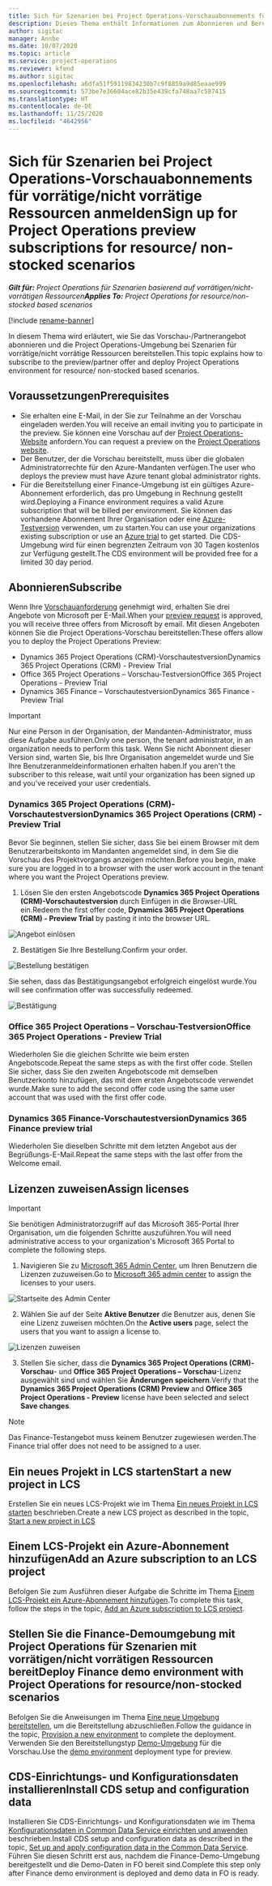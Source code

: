 ```yaml
---
title: Sich für Szenarien bei Project Operations-Vorschauabonnements für vorrätige/nicht vorrätige Ressourcen anmelden
description: Dieses Thema enthält Informationen zum Abonnieren und Bereitstellen von Project Operations für Szenarien mit vorrätigen/nicht vorrätigen Ressourcen.
author: sigitac
manager: Annbe
ms.date: 10/07/2020
ms.topic: article
ms.service: project-operations
ms.reviewer: kfend
ms.author: sigitac
ms.openlocfilehash: a6dfa51f59119834230b7c9f8859a9d85eaae999
ms.sourcegitcommit: 573be7e36604ace82b35e439cfa748aa7c587415
ms.translationtype: HT
ms.contentlocale: de-DE
ms.lasthandoff: 11/25/2020
ms.locfileid: "4642956"
---
```

# <a name="sign-up-for-project-operations-preview-subscriptions-for-resource-non-stocked-scenarios"></a><span data-ttu-id="7e4f9-103">Sich für Szenarien bei Project Operations-Vorschauabonnements für vorrätige/nicht vorrätige Ressourcen anmelden</span><span class="sxs-lookup"><span data-stu-id="7e4f9-103">Sign up for Project Operations preview subscriptions for resource/ non-stocked scenarios</span></span>

<span data-ttu-id="7e4f9-104">_**Gilt für:** Project Operations für Szenarien basierend auf vorrätigen/nicht-vorrätigen Ressourcen_</span><span class="sxs-lookup"><span data-stu-id="7e4f9-104">_**Applies To:** Project Operations for resource/non-stocked based scenarios_</span></span>

[!include [rename-banner](~/includes/cc-data-platform-banner.md)]

<span data-ttu-id="7e4f9-105">In diesem Thema wird erläutert, wie Sie das Vorschau-/Partnerangebot abonnieren und die Project Operations-Umgebung bei Szenarien für vorrätige/nicht vorrätige Ressourcen bereitstellen.</span><span class="sxs-lookup"><span data-stu-id="7e4f9-105">This topic explains how to subscribe to the preview/partner offer and deploy Project Operations environment for resource/ non-stocked based scenarios.</span></span>

## <a name="prerequisites"></a><span data-ttu-id="7e4f9-106">Voraussetzungen</span><span class="sxs-lookup"><span data-stu-id="7e4f9-106">Prerequisites</span></span>

- <span data-ttu-id="7e4f9-107">Sie erhalten eine E-Mail, in der Sie zur Teilnahme an der Vorschau eingeladen werden.</span><span class="sxs-lookup"><span data-stu-id="7e4f9-107">You will receive an email inviting you to participate in the preview.</span></span> <span data-ttu-id="7e4f9-108">Sie können eine Vorschau auf der [Project Operations-Website](https://dynamics.microsoft.com/en-us/project-operations/overview/) anfordern.</span><span class="sxs-lookup"><span data-stu-id="7e4f9-108">You can request a preview on the [Project Operations website](https://dynamics.microsoft.com/en-us/project-operations/overview/).</span></span>
- <span data-ttu-id="7e4f9-109">Der Benutzer, der die Vorschau bereitstellt, muss über die globalen Administratorrechte für den Azure-Mandanten verfügen.</span><span class="sxs-lookup"><span data-stu-id="7e4f9-109">The user who deploys the preview must have Azure tenant global administrator rights.</span></span>
- <span data-ttu-id="7e4f9-110">Für die Bereitstellung einer Finance-Umgebung ist ein gültiges Azure-Abonnement erforderlich, das pro Umgebung in Rechnung gestellt wird.</span><span class="sxs-lookup"><span data-stu-id="7e4f9-110">Deploying a Finance environment requires a valid Azure subscription that will be billed per environment.</span></span> <span data-ttu-id="7e4f9-111">Sie können das vorhandene Abonnement Ihrer Organisation oder eine [Azure-Testversion](https://azure.microsoft.com/en-us/free/) verwenden, um zu starten.</span><span class="sxs-lookup"><span data-stu-id="7e4f9-111">You can use your organizations existing subscription or use an [Azure trial](https://azure.microsoft.com/en-us/free/) to get started.</span></span> <span data-ttu-id="7e4f9-112">Die CDS-Umgebung wird für einen begrenzten Zeitraum von 30 Tagen kostenlos zur Verfügung gestellt.</span><span class="sxs-lookup"><span data-stu-id="7e4f9-112">The CDS environment will be provided free for a limited 30 day period.</span></span>

## <a name="subscribe"></a><span data-ttu-id="7e4f9-113">Abonnieren</span><span class="sxs-lookup"><span data-stu-id="7e4f9-113">Subscribe</span></span>

<span data-ttu-id="7e4f9-114">Wenn Ihre [Vorschauanforderung](https://forms.office.com/FormsPro/Pages/ResponsePage.aspx?id=v4j5cvGGr0GRqy180BHbR56j8lZs0FdAvwT75_WNFyxUMkRDV1NYQU5TNjE2VjhKOVBUNVg2R0s1NC4u) genehmigt wird, erhalten Sie drei Angebote von Microsoft per E-Mail.</span><span class="sxs-lookup"><span data-stu-id="7e4f9-114">When your [preview request](https://forms.office.com/FormsPro/Pages/ResponsePage.aspx?id=v4j5cvGGr0GRqy180BHbR56j8lZs0FdAvwT75_WNFyxUMkRDV1NYQU5TNjE2VjhKOVBUNVg2R0s1NC4u) is approved, you will receive three offers from Microsoft by email.</span></span> <span data-ttu-id="7e4f9-115">Mit diesen Angeboten können Sie die Project Operations-Vorschau bereitstellen:</span><span class="sxs-lookup"><span data-stu-id="7e4f9-115">These offers allow you to deploy the Project Operations Preview:</span></span>

- <span data-ttu-id="7e4f9-116">Dynamics 365 Project Operations (CRM)-Vorschautestversion</span><span class="sxs-lookup"><span data-stu-id="7e4f9-116">Dynamics 365 Project Operations (CRM) - Preview Trial</span></span>
- <span data-ttu-id="7e4f9-117">Office 365 Project Operations – Vorschau-Testversion</span><span class="sxs-lookup"><span data-stu-id="7e4f9-117">Office 365 Project Operations - Preview Trial</span></span>
- <span data-ttu-id="7e4f9-118">Dynamics 365 Finance – Vorschautestversion</span><span class="sxs-lookup"><span data-stu-id="7e4f9-118">Dynamics 365 Finance - Preview Trial</span></span>

> [!IMPORTANT]
> <span data-ttu-id="7e4f9-119">Nur eine Person in der Organisation, der Mandanten-Administrator, muss diese Aufgabe ausführen.</span><span class="sxs-lookup"><span data-stu-id="7e4f9-119">Only one person, the tenant administrator, in an organization needs to perform this task.</span></span> <span data-ttu-id="7e4f9-120">Wenn Sie nicht Abonnent dieser Version sind, warten Sie, bis Ihre Organisation angemeldet wurde und Sie Ihre Benutzeranmeldeinformationen erhalten haben.</span><span class="sxs-lookup"><span data-stu-id="7e4f9-120">If you aren't the subscriber to this release, wait until your organization has been signed up and you've received your user credentials.</span></span>

### <a name="dynamics-365-project-operations-crm---preview-trial"></a><span data-ttu-id="7e4f9-121">Dynamics 365 Project Operations (CRM)-Vorschautestversion</span><span class="sxs-lookup"><span data-stu-id="7e4f9-121">Dynamics 365 Project Operations (CRM) - Preview Trial</span></span> 

<span data-ttu-id="7e4f9-122">Bevor Sie beginnen, stellen Sie sicher, dass Sie bei einem Browser mit dem Benutzerarbeitskonto im Mandanten angemeldet sind, in dem Sie die Vorschau des Projektvorgangs anzeigen möchten.</span><span class="sxs-lookup"><span data-stu-id="7e4f9-122">Before you begin, make sure you are logged in to a browser with the user work account in the tenant where you want the Project Operations preview.</span></span>

1. <span data-ttu-id="7e4f9-123">Lösen Sie den ersten Angebotscode **Dynamics 365 Project Operations (CRM)-Vorschautestversion** durch Einfügen in die Browser-URL ein.</span><span class="sxs-lookup"><span data-stu-id="7e4f9-123">Redeem the first offer code, **Dynamics 365 Project Operations (CRM) - Preview Trial** by pasting it into the browser URL.</span></span>

![Angebot einlösen](./media/16RedeemFirstOfferNew.png)

2. <span data-ttu-id="7e4f9-125">Bestätigen Sie Ihre Bestellung.</span><span class="sxs-lookup"><span data-stu-id="7e4f9-125">Confirm your order.</span></span>

![Bestellung bestätigen](./media/17ConfirmOrderNew.png)

<span data-ttu-id="7e4f9-127">Sie sehen, dass das Bestätigungsangebot erfolgreich eingelöst wurde.</span><span class="sxs-lookup"><span data-stu-id="7e4f9-127">You will see confirmation offer was successfully redeemed.</span></span>

![Bestätigung](./media/18OrderConfirmationNew.png)

### <a name="office-365-project-operations---preview-trial"></a><span data-ttu-id="7e4f9-129">Office 365 Project Operations – Vorschau-Testversion</span><span class="sxs-lookup"><span data-stu-id="7e4f9-129">Office 365 Project Operations - Preview Trial</span></span>

<span data-ttu-id="7e4f9-130">Wiederholen Sie die gleichen Schritte wie beim ersten Angebotscode.</span><span class="sxs-lookup"><span data-stu-id="7e4f9-130">Repeat the same steps as with the first offer code.</span></span> <span data-ttu-id="7e4f9-131">Stellen Sie sicher, dass Sie den zweiten Angebotscode mit demselben Benutzerkonto hinzufügen, das mit dem ersten Angebotscode verwendet wurde.</span><span class="sxs-lookup"><span data-stu-id="7e4f9-131">Make sure to add the second offer code using the same user account that was used with the first offer code.</span></span>

### <a name="dynamics-365-finance-preview-trial"></a><span data-ttu-id="7e4f9-132">Dynamics 365 Finance-Vorschautestversion</span><span class="sxs-lookup"><span data-stu-id="7e4f9-132">Dynamics 365 Finance preview trial</span></span>

<span data-ttu-id="7e4f9-133">Wiederholen Sie dieselben Schritte mit dem letzten Angebot aus der Begrüßungs-E-Mail.</span><span class="sxs-lookup"><span data-stu-id="7e4f9-133">Repeat the same steps with the last offer from the Welcome email.</span></span>

## <a name="assign-licenses"></a><span data-ttu-id="7e4f9-134">Lizenzen zuweisen</span><span class="sxs-lookup"><span data-stu-id="7e4f9-134">Assign licenses</span></span>

> [!IMPORTANT]
> <span data-ttu-id="7e4f9-135">Sie benötigen Administratorzugriff auf das Microsoft 365-Portal Ihrer Organisation, um die folgenden Schritte auszuführen.</span><span class="sxs-lookup"><span data-stu-id="7e4f9-135">You will need administrative access to your organization's Microsoft 365 Portal to complete the following steps.</span></span>

1. <span data-ttu-id="7e4f9-136">Navigieren Sie zu [Microsoft 365 Admin Center](https://portal.office.com/), um Ihren Benutzern die Lizenzen zuzuweisen.</span><span class="sxs-lookup"><span data-stu-id="7e4f9-136">Go to [Microsoft 365 admin center](https://portal.office.com/) to assign the licenses to your users.</span></span>

![Startseite des Admin Center](./media/14AdminPortal.png)

2. <span data-ttu-id="7e4f9-138">Wählen Sie auf der Seite **Aktive Benutzer** die Benutzer aus, denen Sie eine Lizenz zuweisen möchten.</span><span class="sxs-lookup"><span data-stu-id="7e4f9-138">On the **Active users** page, select the users that you want to assign a license to.</span></span>

![Lizenzen zuweisen](./media/15AssignLicenses.png)

3. <span data-ttu-id="7e4f9-140">Stellen Sie sicher, dass die **Dynamics 365 Project Operations (CRM)-Vorschau**- und **Office 365 Project Operations – Vorschau**-Lizenz ausgewählt sind und wählen Sie **Änderungen speichern**.</span><span class="sxs-lookup"><span data-stu-id="7e4f9-140">Verify that the **Dynamics 365 Project Operations (CRM) Preview** and **Office 365 Project Operations - Preview** license have been selected and select **Save changes**.</span></span>

> [!NOTE]
> <span data-ttu-id="7e4f9-141">Das Finance-Testangebot muss keinem Benutzer zugewiesen werden.</span><span class="sxs-lookup"><span data-stu-id="7e4f9-141">The Finance trial offer does not need to be assigned to a user.</span></span>

## <a name="start-a-new-project-in-lcs"></a><span data-ttu-id="7e4f9-142">Ein neues Projekt in LCS starten</span><span class="sxs-lookup"><span data-stu-id="7e4f9-142">Start a new project in LCS</span></span>

<span data-ttu-id="7e4f9-143">Erstellen Sie ein neues LCS-Projekt wie im Thema [Ein neues Projekt in LCS starten](create-lcs-project.md) beschrieben.</span><span class="sxs-lookup"><span data-stu-id="7e4f9-143">Create a new LCS project as described in the topic, [Start a new project in LCS](create-lcs-project.md)</span></span>

## <a name="add-an-azure-subscription-to-an-lcs-project"></a><span data-ttu-id="7e4f9-144">Einem LCS-Projekt ein Azure-Abonnement hinzufügen</span><span class="sxs-lookup"><span data-stu-id="7e4f9-144">Add an Azure subscription to an LCS project</span></span>

<span data-ttu-id="7e4f9-145">Befolgen Sie zum Ausführen dieser Aufgabe die Schritte im Thema [Einem LCS-Projekt ein Azure-Abonnement hinzufügen](resource-add-azure-subscription-lcs-project.md).</span><span class="sxs-lookup"><span data-stu-id="7e4f9-145">To complete this task, follow the steps in the topic, [Add an Azure subscription to LCS project](resource-add-azure-subscription-lcs-project.md).</span></span>

## <a name="deploy-finance-demo-environment-with-project-operations-for-resourcenon-stocked-scenarios"></a><span data-ttu-id="7e4f9-146">Stellen Sie die Finance-Demoumgebung mit Project Operations für Szenarien mit vorrätigen/nicht vorrätigen Ressourcen bereit</span><span class="sxs-lookup"><span data-stu-id="7e4f9-146">Deploy Finance demo environment with Project Operations for resource/non-stocked scenarios</span></span>

<span data-ttu-id="7e4f9-147">Befolgen Sie die Anweisungen im Thema [Eine neue Umgebung bereitstellen](resource-provision-new-environment.md), um die Bereitstellung abzuschließen.</span><span class="sxs-lookup"><span data-stu-id="7e4f9-147">Follow the guidance in the topic, [Provision a new environment](resource-provision-new-environment.md) to complete the deployment.</span></span> <span data-ttu-id="7e4f9-148">Verwenden Sie den Bereitstellungstyp [Demo-Umgebung](https://docs.microsoft.com/dynamics365/fin-ops-core/dev-itpro/deployment/deploy-demo-environment) für die Vorschau.</span><span class="sxs-lookup"><span data-stu-id="7e4f9-148">Use the [demo environment](https://docs.microsoft.com/dynamics365/fin-ops-core/dev-itpro/deployment/deploy-demo-environment) deployment type for preview.</span></span> 

## <a name="install-cds-setup-and-configuration-data"></a><span data-ttu-id="7e4f9-149">CDS-Einrichtungs- und Konfigurationsdaten installieren</span><span class="sxs-lookup"><span data-stu-id="7e4f9-149">Install CDS setup and configuration data</span></span>

<span data-ttu-id="7e4f9-150">Installieren Sie CDS-Einrichtungs- und Konfigurationsdaten wie im Thema [Konfigurationsdaten in Common Data Service einrichten und anwenden](resource-apply-pro-setup-config-data.md) beschrieben.</span><span class="sxs-lookup"><span data-stu-id="7e4f9-150">Install CDS setup and configuration data as described in the topic, [Set up and apply configuration data in the Common Data Service](resource-apply-pro-setup-config-data.md).</span></span>
<span data-ttu-id="7e4f9-151">Führen Sie diesen Schritt erst aus, nachdem die Finance-Demo-Umgebung bereitgestellt und die Demo-Daten in FO bereit sind.</span><span class="sxs-lookup"><span data-stu-id="7e4f9-151">Complete this step only after Finance demo environment is deployed and demo data in FO is ready.</span></span>
